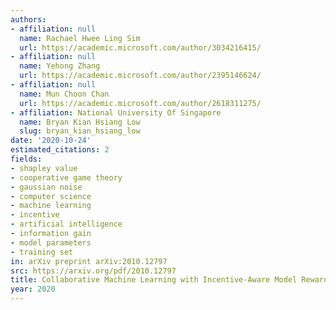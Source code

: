 ```yaml
---
authors:
- affiliation: null
  name: Rachael Hwee Ling Sim
  url: https://academic.microsoft.com/author/3034216415/
- affiliation: null
  name: Yehong Zhang
  url: https://academic.microsoft.com/author/2395146624/
- affiliation: null
  name: Mun Choon Chan
  url: https://academic.microsoft.com/author/2618311275/
- affiliation: National University Of Singapore
  name: Bryan Kian Hsiang Low
  slug: bryan_kian_hsiang_low
date: '2020-10-24'
estimated_citations: 2
fields:
- shapley value
- cooperative game theory
- gaussian noise
- computer science
- machine learning
- incentive
- artificial intelligence
- information gain
- model parameters
- training set
in: arXiv preprint arXiv:2010.12797
src: https://arxiv.org/pdf/2010.12797
title: Collaborative Machine Learning with Incentive-Aware Model Rewards
year: 2020
---
```

